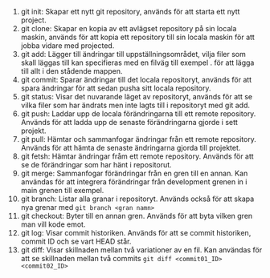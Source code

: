 1. git init: Skapar ett nytt git repository, används för att starta ett nytt project.
2. git clone: Skapar en kopia av ett avlägset repository på sin locala maskin, används för att kopia ett repository till sin locala maskin för att jobba vidare med projected.
3. git add: Lägger till ändringar till uppställningsområdet, vilja filer som skall läggas till kan specifieras med en filväg till exempel . för att lägga till allt i den stådende mappen.
4. git commit: Sparar ändringar till det locala repositoryt, används för att spara ändringar för att sedan pusha sitt locala repository.
5. git status: Visar det nuvarande läget av repositoryt, används för att se vilka filer som har ändrats men inte lagts till i repositoryt med git add.
6. git push: Laddar upp de locala förändringarna till ett remote repository. Används för att ladda upp de senaste förändringarna gjorde i sett projekt.
7. git pull: Hämtar och sammanfogar ändringar från ett remote repository. Används för att hämta de senaste ändringarna gjorda till projektet.
8. git fetsh: Hämtar ändringar fråm ett remote repository. Används för att se de förändringar som har hänt i repositorut.
9. git merge: Sammanfogar förändringar från en gren till en annan. Kan användas för att integrera förändringar från development grenen in i main grenen till exempel.
10. git branch: Listar alla granar i repositoryt. Används också för att skapa nya grenar med `git branch <gran namn>`
11. git checkout: Byter till en annan gren. Används för att byta vilken gren man vill kode emot.
12. git log: Visar commit historiken. Används för att se commit historiken, commit ID och se vart HEAD står.
13. git diff: Visar skillnaden mellan två variationer av en fil. Kan användas för att se skillnaden mellan två commits `git diff <commit01_ID> <commit02_ID>`